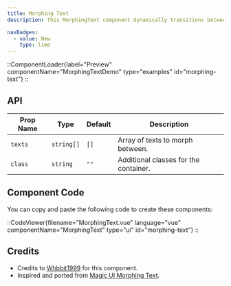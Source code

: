 ```yaml
---
title: Morphing Text
description: This MorphingText component dynamically transitions between an array of text strings, creating a smooth, engaging visual effect.

navBadges:
  - value: New
    type: lime
---
```


::ComponentLoader{label="Preview" componentName="MorphingTextDemo" type="examples" id="morphing-text"}
::

## API

| Prop Name | Type       | Default | Description                           |
| --------- | ---------- | ------- | ------------------------------------- |
| `texts`   | `string[]` | `[]`    | Array of texts to morph between.      |
| `class`   | `string`   | `""`    | Additional classes for the container. |

## Component Code

You can copy and paste the following code to create these components:

::CodeViewer{filename="MorphingText.vue" language="vue" componentName="MorphingText" type="ui" id="morphing-text"}
::

## Credits

- Credits to [Whbbit1999](https://github.com/Whbbit1999) for this component.
- Inspired and ported from [Magic UI Morphing Text](https://magicui.design/docs/components/morphing-text).
